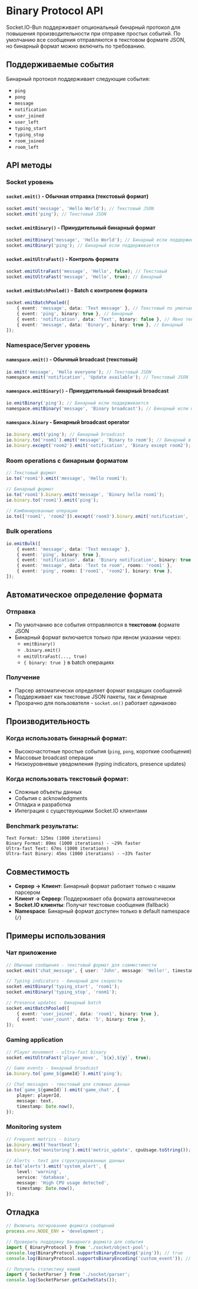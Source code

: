 # Binary Protocol API

Socket.IO-Bun поддерживает опциональный бинарный протокол для повышения производительности при отправке простых событий. По умолчанию все сообщения отправляются в текстовом формате JSON, но бинарный формат можно включить по требованию.

## Поддерживаемые события

Бинарный протокол поддерживает следующие события:

-   `ping`
-   `pong`
-   `message`
-   `notification`
-   `user_joined`
-   `user_left`
-   `typing_start`
-   `typing_stop`
-   `room_joined`
-   `room_left`

## API методы

### Socket уровень

#### `socket.emit()` - Обычная отправка (текстовый формат)

```typescript
socket.emit('message', 'Hello World'); // Текстовый JSON
socket.emit('ping'); // Текстовый JSON
```

#### `socket.emitBinary()` - Принудительный бинарный формат

```typescript
socket.emitBinary('message', 'Hello World'); // Бинарный если поддерживается
socket.emitBinary('ping'); // Бинарный если поддерживается
```

#### `socket.emitUltraFast()` - Контроль формата

```typescript
socket.emitUltraFast('message', 'Hello', false); // Текстовый
socket.emitUltraFast('message', 'Hello', true); // Бинарный
```

#### `socket.emitBatchPooled()` - Batch с контролем формата

```typescript
socket.emitBatchPooled([
	{ event: 'message', data: 'Text message' }, // Текстовый по умолчанию
	{ event: 'ping', binary: true }, // Бинарный
	{ event: 'notification', data: 'Text', binary: false }, // Явно текстовый
	{ event: 'message', data: 'Binary', binary: true }, // Бинарный
]);
```

### Namespace/Server уровень

#### `namespace.emit()` - Обычный broadcast (текстовый)

```typescript
io.emit('message', 'Hello everyone'); // Текстовый JSON
namespace.emit('notification', 'Update available'); // Текстовый JSON
```

#### `namespace.emitBinary()` - Принудительный бинарный broadcast

```typescript
io.emitBinary('ping'); // Бинарный если поддерживается
namespace.emitBinary('message', 'Binary broadcast'); // Бинарный если поддерживается
```

#### `namespace.binary` - Бинарный broadcast operator

```typescript
io.binary.emit('ping'); // Бинарный broadcast
io.binary.to('room1').emit('message', 'Binary to room'); // Бинарный в комнату
io.binary.except('room2').emit('notification', 'Binary except room2'); // Бинарный кроме комнаты
```

### Room operations с бинарным форматом

```typescript
// Текстовый формат
io.to('room1').emit('message', 'Hello room1');

// Бинарный формат
io.to('room1').binary.emit('message', 'Binary hello room1');
io.binary.to('room1').emit('ping');

// Комбинированные операции
io.to(['room1', 'room2']).except('room3').binary.emit('notification', 'Multi-room binary');
```

### Bulk operations

```typescript
io.emitBulk([
	{ event: 'message', data: 'Text message' },
	{ event: 'ping', binary: true },
	{ event: 'notification', data: 'Binary notification', binary: true },
	{ event: 'message', data: 'Text to room', rooms: 'room1' },
	{ event: 'ping', rooms: ['room1', 'room2'], binary: true },
]);
```

## Автоматическое определение формата

### Отправка

-   По умолчанию все события отправляются в **текстовом** формате JSON
-   Бинарный формат включается только при явном указании через:
    -   `emitBinary()`
    -   `.binary.emit()`
    -   `emitUltraFast(..., true)`
    -   `{ binary: true }` в batch операциях

### Получение

-   Парсер автоматически определяет формат входящих сообщений
-   Поддерживает как текстовые JSON пакеты, так и бинарные
-   Прозрачно для пользователя - `socket.on()` работает одинаково

## Производительность

### Когда использовать бинарный формат:

-   Высокочастотные простые события (`ping`, `pong`, короткие сообщения)
-   Массовые broadcast операции
-   Низкоуровневые уведомления (typing indicators, presence updates)

### Когда использовать текстовый формат:

-   Сложные объекты данных
-   События с acknowledgments
-   Отладка и разработка
-   Интеграция с существующими Socket.IO клиентами

### Benchmark результаты:

```
Text Format: 125ms (1000 iterations)
Binary Format: 89ms (1000 iterations) - ~29% faster
Ultra-fast Text: 67ms (1000 iterations)
Ultra-fast Binary: 45ms (1000 iterations) - ~33% faster
```

## Совместимость

-   **Сервер → Клиент**: Бинарный формат работает только с нашим парсером
-   **Клиент → Сервер**: Поддерживает оба формата автоматически
-   **Socket.IO клиенты**: Получат текстовые сообщения (fallback)
-   **Namespace**: Бинарный формат доступен только в default namespace (`/`)

## Примеры использования

### Чат приложение

```typescript
// Обычные сообщения - текстовый формат для совместимости
socket.emit('chat_message', { user: 'John', message: 'Hello!', timestamp: Date.now() });

// Typing indicators - бинарный для скорости
socket.emitBinary('typing_start', 'room1');
socket.emitBinary('typing_stop', 'room1');

// Presence updates - бинарный batch
socket.emitBatchPooled([
	{ event: 'user_joined', data: 'room1', binary: true },
	{ event: 'user_count', data: '5', binary: true },
]);
```

### Gaming application

```typescript
// Player movement - ultra-fast binary
socket.emitUltraFast('player_move', `${x},${y}`, true);

// Game events - бинарный broadcast
io.binary.to(`game_${gameId}`).emit('ping');

// Chat messages - текстовый для сложных данных
io.to(`game_${gameId}`).emit('game_chat', {
	player: playerId,
	message: text,
	timestamp: Date.now(),
});
```

### Monitoring system

```typescript
// Frequent metrics - binary
io.binary.emit('heartbeat');
io.binary.to('monitoring').emit('metric_update', cpuUsage.toString());

// Alerts - text для структурированных данных
io.to('alerts').emit('system_alert', {
	level: 'warning',
	service: 'database',
	message: 'High CPU usage detected',
	timestamp: Date.now(),
});
```

## Отладка

```typescript
// Включить логирование формата сообщений
process.env.NODE_ENV = 'development';

// Проверить поддержку бинарного формата для события
import { BinaryProtocol } from './socket/object-pool';
console.log(BinaryProtocol.supportsBinaryEncoding('ping')); // true
console.log(BinaryProtocol.supportsBinaryEncoding('custom_event')); // false

// Получить статистику кешей
import { SocketParser } from './socket/parser';
console.log(SocketParser.getCacheStats());
```
